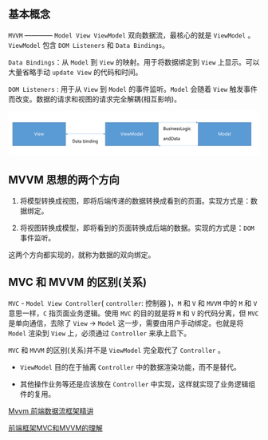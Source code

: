 ## 基本概念

`MVVM` ———— `Model View ViewModel` 双向数据流，最核心的就是 `ViewModel` 。`ViewModel` 包含 `DOM Listeners` 和 `Data Bindings`。

`Data Bindings`：从 `Model` 到 `View` 的映射。用于将数据绑定到 `View` 上显示。可以大量省略手动 `update View` 的代码和时间。

`DOM Listeners` : 用于从 `View` 到 `Model` 的事件监听。`Model` 会随着 `View` 触发事件而改变。数据的请求和视图的请求完全解耦(相互影响)。

![mvvm](../images/mvvm.png)

## MVVM 思想的两个方向

1. 将模型转换成视图，即将后端传递的数据转换成看到的页面。实现方式是：数据绑定。

2. 将视图转换成模型，即将看到的页面转换成后端的数据。实现的方式是：`DOM` 事件监听。

这两个方向都实现的，就称为数据的双向绑定。

## MVC 和 MVVM 的区别(关系)

`MVC` - `Model View Controller`( `controller`: 控制器 )，`M` 和 `V` 和 `MVVM` 中的 `M` 和 `V` 意思一样，`C` 指页面业务逻辑。使用 `MVC` 的目的就是将 `M` 和 `V` 的代码分离，但 `MVC` 是单向通信，去除了 `View` -> `Model` 这一步，需要由用户手动绑定。也就是将 `Model` 渲染到 `View` 上，必须通过 `Controller` 来承上启下。

`MVC` 和 `MVVM` 的区别(关系)并不是 `ViewModel` 完全取代了 `Controller` 。

- `ViewModel` 目的在于抽离 `Controller` 中的数据渲染功能，而不是替代。

- 其他操作业务等还是应该放在 `Controller` 中实现，这样就实现了业务逻辑组件的复用。

[Mvvm 前端数据流框架精讲](https://github.com/ascoders/blog/issues/27)

[前端框架MVC和MVVM的理解](https://blog.csdn.net/qq_29722281/article/details/99717680?spm=1001.2014.3001.5501)
